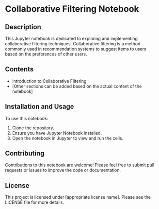 # Collaborative Filtering Notebook

## Description
This Jupyter notebook is dedicated to exploring and implementing collaborative filtering techniques. Collaborative filtering is a method commonly used in recommendation systems to suggest items to users based on the preferences of other users.

## Contents
- Introduction to Collaborative Filtering
- [Other sections can be added based on the actual content of the notebook]

## Installation and Usage
To use this notebook:
1. Clone the repository.
2. Ensure you have Jupyter Notebook installed.
3. Open the notebook in Jupyter to view and run the cells.

## Contributing
Contributions to this notebook are welcome! Please feel free to submit pull requests or issues to improve the code or documentation.

## License
This project is licensed under [appropriate license name]. Please see the LICENSE file for more details.
